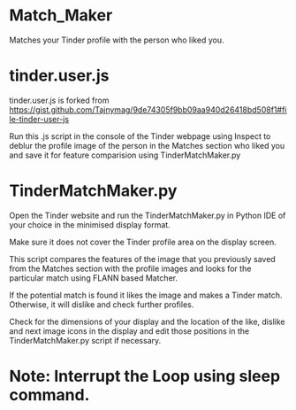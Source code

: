 # Match_Maker

Matches your Tinder profile with the person who liked you.

# tinder.user.js

tinder.user.js is forked from https://gist.github.com/Tajnymag/9de74305f9bb09aa940d26418bd508f1#file-tinder-user-js


Run this .js script in the console of the Tinder webpage using Inspect to deblur the profile image of the person in the Matches section who liked you and save it for feature comparision using TinderMatchMaker.py

# TinderMatchMaker.py 

Open the Tinder website and run the TinderMatchMaker.py in Python IDE of your choice in the minimised display format.


Make sure it does not cover the Tinder profile area on the display screen.


This script compares the features of the image that you previously saved from the Matches section with the profile images and looks for the particular match using FLANN based Matcher.


If the potential match is found it likes the image and makes a Tinder match. Otherwise, it will dislike and check further profiles.


Check for the dimensions of your display and the location of the like, dislike and next image icons in the display and edit those positions in the TinderMatchMaker.py script if necessary.


# Note: Interrupt the Loop using sleep command.

